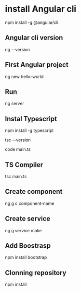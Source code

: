 
# install Angular cli

npm install -g @angular/cli

## Angular cli version

ng --version

## First Angular project

ng new hello-world

## Run

ng server

## Instal Typescript

npm install -g typescript

tsc --version

code main.ts

## TS Compiler

tsc main.ts

## Create component

ng g c component-name

## Create service

ng g service make

## Add Boostrasp

npm install bootstrap

## Clonning repository

npm install